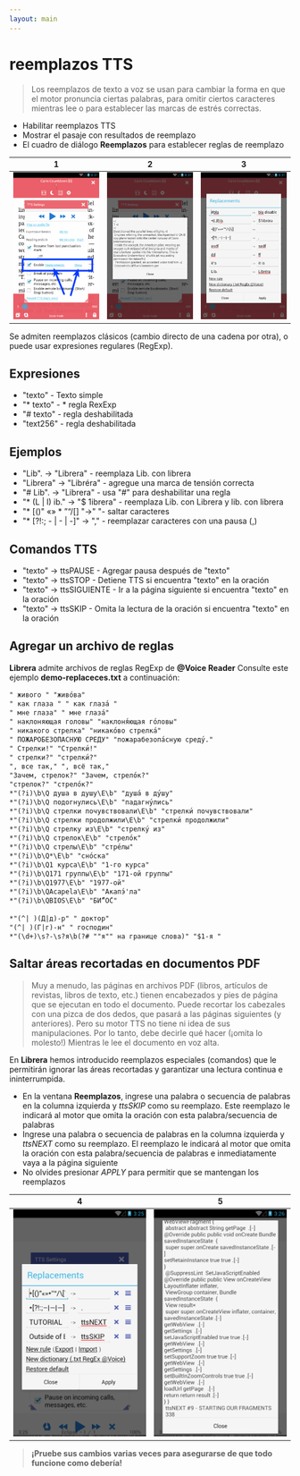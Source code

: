 ```yaml
---
layout: main
---
```


# reemplazos TTS

> Los reemplazos de texto a voz se usan para cambiar la forma en que el motor pronuncia ciertas palabras, para omitir ciertos caracteres mientras lee o para establecer las marcas de estrés correctas.

* Habilitar reemplazos TTS
* Mostrar el pasaje con resultados de reemplazo
* El cuadro de diálogo **Reemplazos** para establecer reglas de reemplazo

|1|2|3|
|-|-|-|
|![](1.png)|![](2.png)|![](3.png)|

Se admiten reemplazos clásicos (cambio directo de una cadena por otra), o puede usar expresiones regulares (RegExp).

## Expresiones

* &quot;texto&quot; - Texto simple
* &quot;* texto&quot; - * regla RexExp
* &quot;# texto&quot; - regla deshabilitada
* &quot;text256&quot; - regla deshabilitada

## Ejemplos

* &quot;Lib&quot;. -&gt; &quot;Librera&quot; - reemplaza Lib. con librera
* &quot;Librera&quot; -&gt; &quot;Libréra&quot; - agregue una marca de tensión correcta
* &quot;# Lib&quot;. -&gt; &quot;Librera&quot; - usa &quot;#&quot; para deshabilitar una regla
* &quot;* (L | l) ib.&quot; -&gt; &quot;$ 1ibrera&quot; - reemplaza Lib. con Librera y lib. con librera
* &quot;* [()&quot; «» * ”“/[] &quot;-&gt;&quot; &quot;- saltar caracteres
* &quot;* [?!:; - | - | -]&quot; -&gt; &quot;,&quot; - reemplazar caracteres con una pausa (,)

## Comandos TTS

* &quot;texto&quot; -&gt; ttsPAUSE - Agregar pausa después de &quot;texto&quot;
* &quot;texto&quot; -&gt; ttsSTOP - Detiene TTS si encuentra &quot;texto&quot; en la oración
* &quot;texto&quot; -&gt; ttsSIGUIENTE - Ir a la página siguiente si encuentra &quot;texto&quot; en la oración
* &quot;texto&quot; -&gt; ttsSKIP - Omita la lectura de la oración si encuentra &quot;texto&quot; en la oración

## Agregar un archivo de reglas

**Librera** admite archivos de reglas RegExp de **@Voice Reader**
Consulte este ejemplo **demo-replaceces.txt** a continuación:

```
" живого " "живо́ва"
" как глаза " " как глаза́ "
" мне глаза" " мне глаза́"
" наклоняющая головы" "наклоня́ющая го́ловы"
" никакого стрелка" "никако́во стрелка́"
" ПОЖАРОБЕЗОПАСНУЮ СРЕДУ" "пожарабезопа́сную среду́."
" Стрелки!" "Стрелки́!"
" стрелки?" "стрелки́?"
", все так," ", всё так,"
"Зачем, стрелок?" "Зачем, стрело́к?"
"стрелок?" "стрело́к?"
*"(?i)\b\Q душа в душу\E\b" "душа́ в ду́шу"
*"(?i)\b\Q подогнулись\E\b" "падагну́лись"
*"(?i)\b\Q стрелки почувствовали\E\b" "стрелки́ почувствовали"
*"(?i)\b\Q стрелки продолжили\E\b" "стрелки́ продолжили"
*"(?i)\b\Q стрелку из\E\b" "стрелку́ из"
*"(?i)\b\Q стрелок\E\b" "стрело́к"
*"(?i)\b\Q стрелы\E\b" "стре́лы"
*"(?i)\b\Q*\E\b" "сно́ска"
*"(?i)\b\Q1 курса\E\b" "1-го курса"
*"(?i)\b\Q171 группы\E\b" "171-ой группы"
*"(?i)\b\Q1977\E\b" "1977-ой"
*"(?i)\b\QAcapela\E\b" "Акапэ́'ла"
*"(?i)\b\QBIOS\E\b" "БИ́“О́С"

*"(^| )(Д|д)-р" " доктор"
"(^| )(Г|г)-н" " господин"
*"(\d+)\s?-\s?я\b(?# ""я"" на границе слова)" "$1-я "
```
## Saltar áreas recortadas en documentos PDF
> Muy a menudo, las páginas en archivos PDF (libros, artículos de revistas, libros de texto, etc.) tienen encabezados y pies de página que se ejecutan en todo el documento. Puede recortar los cabezales con una pizca de dos dedos, que pasará a las páginas siguientes (y anteriores). Pero su motor TTS no tiene ni idea de sus manipulaciones. Por lo tanto, debe decirle qué hacer (¡omita lo molesto!) Mientras le lee el documento en voz alta.

En **Librera** hemos introducido reemplazos especiales (comandos) que le permitirán ignorar las áreas recortadas y garantizar una lectura continua e ininterrumpida.
* En la ventana **Reemplazos**, ingrese una palabra o secuencia de palabras en la columna izquierda y _ttsSKIP_ como su reemplazo. Este reemplazo le indicará al motor que omita la oración con esta palabra/secuencia de palabras
* Ingrese una palabra o secuencia de palabras en la columna izquierda y _ttsNEXT_ como su reemplazo. El reemplazo le indicará al motor que omita la oración con esta palabra/secuencia de palabras e inmediatamente vaya a la página siguiente
* No olvides presionar _APPLY_ para permitir que se mantengan los reemplazos

|4|5|
|-|-|
|![](4.png)|![](5.png)|

> **¡Pruebe sus cambios varias veces para asegurarse de que todo funcione como debería!**
